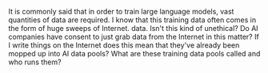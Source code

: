 It is commonly said that in order to train large language models, vast quantities of data are required. I know that this training data often comes in the form of huge sweeps of Internet. data. Isn't this kind of unethical? Do AI companies have consent to just grab data from the Internet in this matter? If I write things on the Internet does this mean that they've already been mopped up into AI data pools? What are these training data pools called and who runs them? 